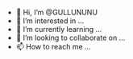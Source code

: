 - 👋 Hi, I’m @GULLUNUNU
- 👀 I’m interested in ...
- 🌱 I’m currently learning ...
- 💞️ I’m looking to collaborate on ...
- 📫 How to reach me ...

<!---
GULLUNUNU/GULLUNUNU is a ✨ special ✨ repository because its `README.md` (this file) appears on your GitHub profile.
You can click the Preview link to take a look at your changes.
--->
